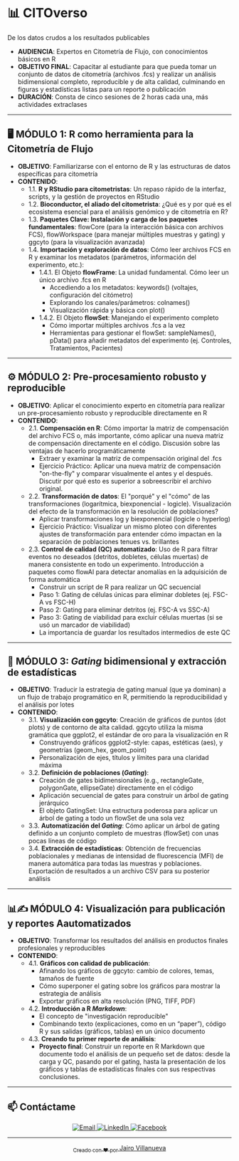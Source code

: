 # 📊 CITOverso

De los datos crudos a los resultados publicables

- **AUDIENCIA**: Expertos en Citometría de Flujo, con conocimientos básicos en R
- **OBJETIVO FINAL**: Capacitar al estudiante para que pueda tomar un conjunto de datos de citometría (archivos .fcs) y realizar un análisis bidimensional completo, reproducible y de alta calidad, culminando en figuras y estadísticas listas para un reporte o publicación
- **DURACIÓN**: Consta de cinco sesiones de 2 horas cada una, más actividades extraclases

---

## 🖥️ MÓDULO 1: R como herramienta para la Citometría de Flujo

- **OBJETIVO**: Familiarizarse con el entorno de R y las estructuras de datos específicas para citometría
- **CONTENIDO**:
  - 1.1. **R y RStudio para citometristas**: Un repaso rápido de la interfaz, scripts, y la gestión de proyectos en RStudio
  - 1.2. **Bioconductor, el aliado del citometrista**: ¿Qué es y por qué es el ecosistema esencial para el análisis genómico y de citometría en R?
  - 1.3. **Paquetes Clave: Instalación y carga de los paquetes fundamentales**: flowCore (para la interacción básica con archivos FCS), flowWorkspace (para manejar múltiples muestras y gating) y ggcyto (para la visualización avanzada)
  - 1.4. **Importación y exploración de datos**: Cómo leer archivos FCS en R y examinar los metadatos (parámetros, información del experimento, etc.):
    - 1.4.1. El Objeto **flowFrame**: La unidad fundamental. Cómo leer un único archivo .fcs en R
      - Accediendo a los metadatos: keywords() (voltajes, configuración del citómetro)
      - Explorando los canales/parámetros: colnames()
      - Visualización rápida y básica con plot()
    - 1.4.2. El Objeto **flowSet**: Manejando el experimento completo
      - Cómo importar múltiples archivos .fcs a la vez
      - Herramientas para gestionar el flowSet: sampleNames(), pData() para añadir metadatos del experimento (ej. Controles, Tratamientos, Pacientes)

---

## ⚙️ MÓDULO 2: Pre-procesamiento robusto y reproducible

- **OBJETIVO**: Aplicar el conocimiento experto en citometría para realizar un pre-procesamiento robusto y reproducible directamente en R
- **CONTENIDO**:
  - 2.1. **Compensación en R**: Cómo importar la matriz de compensación del archivo FCS o, más importante, cómo aplicar una nueva matriz de compensación directamente en el código. Discusión sobre las ventajas de hacerlo programáticamente
    - Extraer y examinar la matriz de compensación original del .fcs
    - Ejercicio Práctico: Aplicar una nueva matriz de compensación "on-the-fly" y comparar visualmente el antes y el después. Discutir por qué esto es superior a sobreescribir el archivo original.
  - 2.2. **Transformación de datos**: El "porqué" y el "cómo" de las transformaciones (logarítmica, biexponencial - logicle). Visualización del efecto de la transformación en la resolución de poblaciones?
    - Aplicar transformaciones log y biexponencial (logicle o hyperlog)
    - Ejercicio Práctico: Visualizar un mismo ploteo con diferentes ajustes de transformación para entender cómo impactan en la separación de poblaciones tenues vs. brillantes
  - 2.3. **Control de calidad (QC) automatizado**: Uso de R para filtrar eventos no deseados (detritos, dobletes, células muertas) de manera consistente en todo un experimento. Introducción a paquetes como flowAI para detectar anomalías en la adquisición de forma automática
    - Construir un script de R para realizar un QC secuencial
    - Paso 1: Gating de células únicas para eliminar dobletes (ej. FSC-A vs FSC-H)
    - Paso 2: Gating para eliminar detritos (ej. FSC-A vs SSC-A)
    - Paso 3: Gating de viabilidad para excluir células muertas (si se usó un marcador de viabilidad)
    - La importancia de guardar los resultados intermedios de este QC
  
---

## 🎯 MÓDULO 3: _Gating_ bidimensional y extracción de estadísticas

- **OBJETIVO**: Traducir la estrategia de gating manual (que ya dominan) a un flujo de trabajo programático en R, permitiendo la reproducibilidad y el análisis por lotes
- **CONTENIDO**:
  - 3.1. **Visualización con ggcyto**: Creación de gráficos de puntos (dot plots) y de contorno de alta calidad. ggcyto utiliza la misma gramática que ggplot2, el estándar de oro para la visualización en R
    - Construyendo gráficos ggplot2-style: capas, estéticas (aes), y geometrías (geom_hex, geom_point)
    - Personalización de ejes, títulos y límites para una claridad máxima
  - 3.2. **Definición de poblaciones (_Gating_)**:
    - Creación de gates bidimensionales (e.g., rectangleGate, polygonGate, ellipseGate) directamente en el código
    - Aplicación secuencial de gates para construir un árbol de gating jerárquico
    - El objeto GatingSet: Una estructura poderosa para aplicar un árbol de gating a todo un flowSet de una sola vez
  - 3.3. **Automatización del _Gating_**: Cómo aplicar un árbol de gating definido a un conjunto completo de muestras (flowSet) con unas pocas líneas de código
  - 3.4. **Extracción de estadísticas**: Obtención de frecuencias poblacionales y medianas de intensidad de fluorescencia (MFI) de manera automática para todas las muestras y poblaciones. Exportación de resultados a un archivo CSV para su posterior análisis

---

## 📊✍️ MÓDULO 4: Visualización para publicación y reportes Aautomatizados

- **OBJETIVO**: Transformar los resultados del análisis en productos finales profesionales y reproducibles
- **CONTENIDO**:
  - 4.1. **Gráficos con calidad de publicación**:
    - Afinando los gráficos de ggcyto: cambio de colores, temas, tamaños de fuente
    - Cómo superponer el gating sobre los gráficos para mostrar la estrategia de análisis
    - Exportar gráficos en alta resolución (PNG, TIFF, PDF)
  - 4.2. **Introducción a R _Markdown_**:
    - El concepto de "investigación reproducible"
    - Combinando texto (explicaciones, como en un “paper”), código R y sus salidas (gráficos, tablas) en un único documento
  - 4.3. **Creando tu primer reporte de análisis**:
    - **Proyecto final**: Construir un reporte en R Markdown que documente todo el análisis de un pequeño set de datos: desde la carga y QC, pasando por el gating, hasta la presentación de los gráficos y tablas de estadísticas finales con sus respectivas conclusiones.

---

## 📫 Contáctame
<p align="center">
  <a href="mailto:jvillanuevatoledo@gmail.com" target="_blank">
    <img src="https://img.shields.io/badge/Email-D14836?style=for-the-badge&logo=gmail&logoColor=white" alt="Email"/>
  </a>
  <a href="https://www.linkedin.com/in/jairo-r-v-8a1192204" target="_blank">
    <img src="https://img.shields.io/badge/LinkedIn-0A66C2?style=for-the-badge&logo=linkedin&logoColor=white" alt="LinkedIn"/>
  </a>
   <a href="https://www.facebook.com/citometriadeflujo" target="_blank">
    <img src="https://img.shields.io/badge/Facebook-1877F2?style=for-the-badge&logo=facebook&logoColor=white" alt="Facebook"/>
</p>

---

<p align="center">
  <sub>Creado con ❤️ por <a href="https://github.com/jvillanuevatoledo">Jairo Villanueva</a></sub>
</p>
